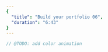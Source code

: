 ```yaml
---
{
  "title": "Build your portfolio 06",
  "duration": "6:43"
}
---
```


```js
// @TODO: add color animation
```
